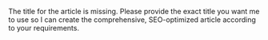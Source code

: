 The title for the article is missing. Please provide the exact title you want me to use so I can create the comprehensive, SEO-optimized article according to your requirements.